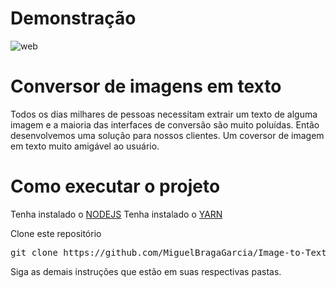 # Demonstração
![web]("./demonstration/web.gif")

# Conversor de imagens em texto
Todos os dias milhares de pessoas necessitam extrair um texto de alguma imagem e a maioria das interfaces de conversão são muito poluídas. Então desenvolvemos uma solução para nossos clientes. Um coversor de imagem em texto muito amigável ao usuário.


# Como executar o projeto


Tenha instalado o [NODEJS](https://nodejs.org/en/)
Tenha instalado o [YARN](https://yarnpkg.com/getting-started/install)


Clone este repositório
<pre>git clone https://github.com/MiguelBragaGarcia/Image-to-Text-Converter.git</pre>

Siga as demais instruções que estão em suas respectivas pastas.

